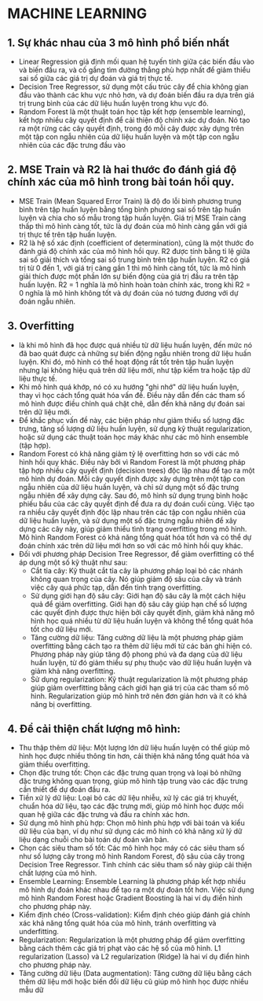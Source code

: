 # MACHINE LEARNING
## 1. Sự khác nhau của 3 mô hình phổ biến nhất
  - Linear Regression giả định mối quan hệ tuyến tính giữa các biến đầu vào và biến đầu ra, và cố gắng tìm đường thẳng phù hợp nhất để giảm thiểu sai số giữa các giá trị dự đoán và giá trị thực tế.
  - Decision Tree Regressor, sử dụng một cấu trúc cây để chia không gian đầu vào thành các khu vực nhỏ hơn, và dự đoán biến đầu ra dựa trên giá trị trung bình của các dữ liệu huấn luyện trong khu vực đó.
  - Random Forest là một thuật toán học tập kết hợp (ensemble learning), kết hợp nhiều cây quyết định để cải thiện độ chính xác dự đoán. Nó tạo ra một rừng các cây quyết định, trong đó mỗi cây được xây dựng trên một tập con ngẫu nhiên của dữ liệu huấn luyện và một tập con ngẫu nhiên của các đặc trưng đầu vào
## 2. MSE Train và R2 là hai thước đo đánh giá độ chính xác của mô hình trong bài toán hồi quy.
  - MSE Train (Mean Squared Error Train) là độ đo lỗi bình phương trung bình trên tập huấn luyện bằng tổng bình phương sai số trên tập huấn luyện và chia cho số mẫu trong tập huấn luyện. Giá trị MSE Train càng thấp thì mô hình càng tốt, tức là dự đoán của mô hình càng gần với giá trị thực tế trên tập huấn luyện.
  - R2 là hệ số xác định (coefficient of determination), cũng là một thước đo đánh giá độ chính xác của mô hình hồi quy. R2 được tính bằng tỉ lệ giữa sai số giải thích và tổng sai số trung bình trên tập huấn luyện. R2 có giá trị từ 0 đến 1, với giá trị càng gần 1 thì mô hình càng tốt, tức là mô hình giải thích được một phần lớn sự biến động của giá trị đầu ra trên tập huấn luyện. R2 = 1 nghĩa là mô hình hoàn toàn chính xác, trong khi R2 = 0 nghĩa là mô hình không tốt và dự đoán của nó tương đương với dự đoán ngẫu nhiên. 
## 3. Overfitting 
  - là khi mô hình đã học được quá nhiều từ dữ liệu huấn luyện, đến mức nó đã bao quát được cả những sự biến động ngẫu nhiên trong dữ liệu huấn luyện. Khi đó, mô hình có thể hoạt động rất tốt trên tập huấn luyện nhưng lại không hiệu quả trên dữ liệu mới, như tập kiểm tra hoặc tập dữ liệu thực tế.
  - Khi mô hình quá khớp, nó có xu hướng "ghi nhớ" dữ liệu huấn luyện, thay vì học cách tổng quát hóa vấn đề. Điều này dẫn đến các tham số mô hình được điều chỉnh quá chặt chẽ, dẫn đến khả năng dự đoán sai trên dữ liệu mới.
  - Để khắc phục vấn đề này, các biện pháp như giảm thiểu số lượng đặc trưng, tăng số lượng dữ liệu huấn luyện, sử dụng kỹ thuật regularization, hoặc sử dụng các thuật toán học máy khác như các mô hình ensemble (tập hợp).
  - Random Forest có khả năng giảm tỷ lệ overfitting hơn so với các mô hình hồi quy khác. Điều này bởi vì Random Forest là một phương pháp tập hợp nhiều cây quyết định (decision trees) độc lập nhau để tạo ra một mô hình dự đoán. Mỗi cây quyết định được xây dựng trên một tập con ngẫu nhiên của dữ liệu huấn luyện, và chỉ sử dụng một số đặc trưng ngẫu nhiên để xây dựng cây. Sau đó, mô hình sử dụng trung bình hoặc phiếu bầu của các cây quyết định để đưa ra dự đoán cuối cùng. Việc tạo ra nhiều cây quyết định độc lập nhau trên các tập con ngẫu nhiên của dữ liệu huấn luyện, và sử dụng một số đặc trưng ngẫu nhiên để xây dựng các cây này, giúp giảm thiểu tình trạng overfitting trong mô hình. Mô hình Random Forest có khả năng tổng quát hóa tốt hơn và có thể dự đoán chính xác trên dữ liệu mới hơn so với các mô hình hồi quy khác.
  - Đối với phương pháp Decision Tree Regressor, để giảm overfitting có thể áp dụng một số kỹ thuật như sau:
    - Cắt tỉa cây: Kỹ thuật cắt tỉa cây là phương pháp loại bỏ các nhánh không quan trọng của cây. Nó giúp giảm độ sâu của cây và tránh việc cây quá phức tạp, dẫn đến tình trạng overfitting.
    - Sử dụng giới hạn độ sâu cây: Giới hạn độ sâu cây là một cách hiệu quả để giảm overfitting. Giới hạn độ sâu cây giúp hạn chế số lượng các quyết định được thực hiện bởi cây quyết định, giảm khả năng mô hình học quá nhiều từ dữ liệu huấn luyện và không thể tổng quát hóa tốt cho dữ liệu mới.
    - Tăng cường dữ liệu: Tăng cường dữ liệu là một phương pháp giảm overfitting bằng cách tạo ra thêm dữ liệu mới từ các bản ghi hiện có. Phương pháp này giúp tăng độ phong phú và đa dạng của dữ liệu huấn luyện, từ đó giảm thiểu sự phụ thuộc vào dữ liệu huấn luyện và giảm khả năng overfitting.
    - Sử dụng regularization: Kỹ thuật regularization là một phương pháp giúp giảm overfitting bằng cách giới hạn giá trị của các tham số mô hình. Regularization giúp mô hình trở nên đơn giản hơn và ít có khả năng bị overfitting.

## 4. Để cải thiện chất lượng mô hình:
  - Thu thập thêm dữ liệu: Một lượng lớn dữ liệu huấn luyện có thể giúp mô hình học được nhiều thông tin hơn, cải thiện khả năng tổng quát hóa và giảm thiểu overfitting.
  - Chọn đặc trưng tốt: Chọn các đặc trưng quan trọng và loại bỏ những đặc trưng không quan trọng, giúp mô hình tập trung vào các đặc trưng cần thiết để dự đoán đầu ra.
  - Tiền xử lý dữ liệu: Loại bỏ các dữ liệu nhiễu, xử lý các giá trị khuyết, chuẩn hóa dữ liệu, tạo các đặc trưng mới, giúp mô hình học được mối quan hệ giữa các đặc trưng và đầu ra chính xác hơn.
  - Sử dụng mô hình phù hợp: Chọn mô hình phù hợp với bài toán và kiểu dữ liệu của bạn, ví dụ như sử dụng các mô hình có khả năng xử lý dữ liệu dạng chuỗi cho bài toán dự đoán văn bản.
  - Chọn các siêu tham số tốt: Các mô hình học máy có các siêu tham số như số lượng cây trong mô hình Random Forest, độ sâu của cây trong Decision Tree Regressor. Tinh chỉnh các siêu tham số này giúp cải thiện chất lượng của mô hình.
  - Ensemble Learning: Ensemble Learning là phương pháp kết hợp nhiều mô hình dự đoán khác nhau để tạo ra một dự đoán tốt hơn. Việc sử dụng mô hình Random Forest hoặc Gradient Boosting là hai ví dụ điển hình cho phương pháp này.
  - Kiểm định chéo (Cross-validation): Kiểm định chéo giúp đánh giá chính xác khả năng tổng quát hóa của mô hình, tránh overfitting và underfitting.
  - Regularization: Regularization là một phương pháp để giảm overfitting bằng cách thêm các giá trị phạt vào các hệ số của mô hình. L1 regularization (Lasso) và L2 regularization (Ridge) là hai ví dụ điển hình cho phương pháp này.
  - Tăng cường dữ liệu (Data augmentation): Tăng cường dữ liệu bằng cách thêm dữ liệu mới hoặc biến đổi dữ liệu cũ giúp mô hình học được nhiều mẫu dữ
